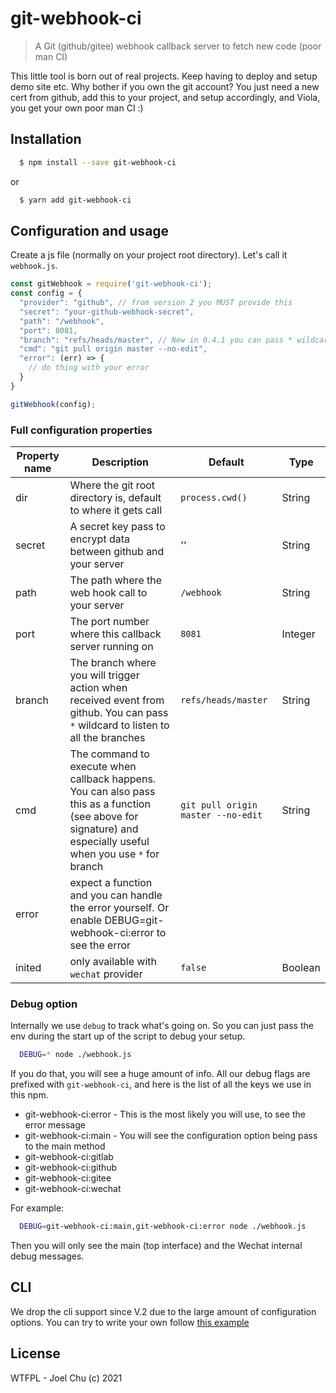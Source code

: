 # git-webhook-ci
> A Git (github/gitee) webhook callback server to fetch new code (poor man CI)

This little tool is born out of real projects. Keep having to deploy and setup demo site etc. Why bother if you own the git account?
You just need a new cert from github, add this to your project, and setup accordingly, and Viola, you get your own poor man CI :)

## Installation

```sh
  $ npm install --save git-webhook-ci
```

or

```sh
  $ yarn add git-webhook-ci
```

## Configuration and usage

Create a js file (normally on your project root directory). Let's call it `webhook.js`.

```js
const gitWebhook = require('git-webhook-ci');
const config = {
  "provider": "github", // from version 2 you MUST provide this
  "secret": "your-github-webhook-secret",
  "path": "/webhook",
  "port": 8081,
  "branch": "refs/heads/master", // New in 0.4.1 you can pass * wildcard to listen to all branches
  "cmd": "git pull origin master --no-edit",
  "error": (err) => {
    // do thing with your error
  }
}

gitWebhook(config);
```

### Full configuration properties

| Property name | Description   | Default  | Type |
| ------------- | ------------- | ---------| -----|
| dir           | Where the git root directory is, default to where it gets call | `process.cwd()` | String |
| secret        | A secret key pass to encrypt data between github and your server | '' | String |
| path          | The path where the web hook call to your server | `/webhook` | String |
| port          | The port number where this callback server running on | `8081` | Integer |
| branch        | The branch where you will trigger action when received event from github. You can pass `*` wildcard to listen to all the branches  | `refs/heads/master` | String |
| cmd           | The command to execute when callback happens. You can also pass this as a function (see above for signature) and especially useful when you use `*` for branch  | `git pull origin master --no-edit` | String |
| error         | expect a function and you can handle the error yourself. Or enable DEBUG=git-webhook-ci:error to see the error |
| inited        | only available with `wechat` provider | `false` | Boolean |

### Debug option

Internally we use `debug` to track what's going on. So you can just pass the env during the start up of the script to debug your setup.

```sh
  DEBUG=* node ./webhook.js
```

If you do that, you will see a huge amount of info. All our debug flags are prefixed with `git-webhook-ci`,
and here is the list of all the keys we use in this npm.

- git-webhook-ci:error - This is the most likely you will use, to see the error message
- git-webhook-ci:main - You will see the configuration option being pass to the main method
- git-webhook-ci:gitlab
- git-webhook-ci:github
- git-webhook-ci:gitee
- git-webhook-ci:wechat

For example:

```sh
  DEBUG=git-webhook-ci:main,git-webhook-ci:error node ./webhook.js
```

Then you will only see the main (top interface) and the Wechat internal debug messages.

## CLI

We drop the cli support since V.2 due to the large amount of configuration options. You can try to write your own follow [this example](docs/02-cli.md)

## License

WTFPL - Joel Chu (c) 2021
